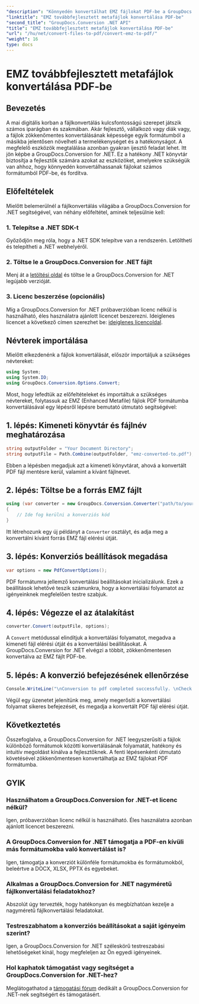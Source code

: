 ```yaml
---
"description": "Könnyedén konvertálhat EMZ fájlokat PDF-be a GroupDocs.Conversion for .NET segítségével. Egyszerűsítse fájlkonvertálási feladatait."
"linktitle": "EMZ továbbfejlesztett metafájlok konvertálása PDF-be"
"second_title": "GroupDocs.Conversion .NET API"
"title": "EMZ továbbfejlesztett metafájlok konvertálása PDF-be"
"url": "/hu/net/convert-files-to-pdf/convert-emz-to-pdf/"
"weight": 16
type: docs
---
```

# EMZ továbbfejlesztett metafájlok konvertálása PDF-be

## Bevezetés
A mai digitális korban a fájlkonvertálás kulcsfontosságú szerepet játszik számos iparágban és szakmában. Akár fejlesztő, vállalkozó vagy diák vagy, a fájlok zökkenőmentes konvertálásának képessége egyik formátumból a másikba jelentősen növelheti a termelékenységet és a hatékonyságot. A megfelelő eszközök megtalálása azonban gyakran ijesztő feladat lehet. Itt jön képbe a GroupDocs.Conversion for .NET. Ez a hatékony .NET könyvtár biztosítja a fejlesztők számára azokat az eszközöket, amelyekre szükségük van ahhoz, hogy könnyedén konvertálhassanak fájlokat számos formátumból PDF-be, és fordítva.
## Előfeltételek
Mielőtt belemerülnél a fájlkonvertálás világába a GroupDocs.Conversion for .NET segítségével, van néhány előfeltétel, aminek teljesülnie kell:
### 1. Telepítse a .NET SDK-t
Győződjön meg róla, hogy a .NET SDK telepítve van a rendszerén. Letöltheti és telepítheti a .NET webhelyéről.
### 2. Töltse le a GroupDocs.Conversion for .NET fájlt
Menj át a [letöltési oldal](https://releases.groupdocs.com/conversion/net/) és töltse le a GroupDocs.Conversion for .NET legújabb verzióját.
### 3. Licenc beszerzése (opcionális)
Míg a GroupDocs.Conversion for .NET próbaverzióban licenc nélkül is használható, éles használatra ajánlott licencet beszerezni. Ideiglenes licencet a következő címen szerezhet be: [ideiglenes licencoldal](https://purchase.groupdocs.com/temporary-license/).

## Névterek importálása
Mielőtt elkezdenénk a fájlok konvertálását, először importáljuk a szükséges névtereket:
```csharp
using System;
using System.IO;
using GroupDocs.Conversion.Options.Convert;
```
Most, hogy lefedtük az előfeltételeket és importáltuk a szükséges névtereket, folytassuk az EMZ (Enhanced Metafile) fájlok PDF formátumba konvertálásával egy lépésről lépésre bemutató útmutató segítségével:
## 1. lépés: Kimeneti könyvtár és fájlnév meghatározása
```csharp
string outputFolder = "Your Document Directory";
string outputFile = Path.Combine(outputFolder, "emz-converted-to.pdf");
```
Ebben a lépésben megadjuk azt a kimeneti könyvtárat, ahová a konvertált PDF fájl mentésre kerül, valamint a kívánt fájlnevet.
## 2. lépés: Töltse be a forrás EMZ fájlt
```csharp
using (var converter = new GroupDocs.Conversion.Converter("path/to/your/emz/file.emz"))
{
    // Ide fog kerülni a konverziós kód
}
```
Itt létrehozunk egy új példányt a `Converter` osztályt, és adja meg a konvertálni kívánt forrás EMZ fájl elérési útját.
## 3. lépés: Konverziós beállítások megadása
```csharp
var options = new PdfConvertOptions();
```
PDF formátumra jellemző konvertálási beállításokat inicializálunk. Ezek a beállítások lehetővé teszik számunkra, hogy a konvertálási folyamatot az igényeinknek megfelelően testre szabjuk.
## 4. lépés: Végezze el az átalakítást
```csharp
converter.Convert(outputFile, options);
```
A `Convert` metódussal elindítjuk a konvertálási folyamatot, megadva a kimeneti fájl elérési útját és a konvertálási beállításokat. A GroupDocs.Conversion for .NET elvégzi a többit, zökkenőmentesen konvertálva az EMZ fájlt PDF-be.
## 5. lépés: A konverzió befejezésének ellenőrzése
```csharp
Console.WriteLine("\nConversion to pdf completed successfully. \nCheck output in {0}", outputFolder);
```
Végül egy üzenetet jelenítünk meg, amely megerősíti a konvertálási folyamat sikeres befejezését, és megadja a konvertált PDF fájl elérési útját.

## Következtetés
Összefoglalva, a GroupDocs.Conversion for .NET leegyszerűsíti a fájlok különböző formátumok közötti konvertálásának folyamatát, hatékony és intuitív megoldást kínálva a fejlesztőknek. A fenti lépésenkénti útmutató követésével zökkenőmentesen konvertálhatja az EMZ fájlokat PDF formátumba.
## GYIK
### Használhatom a GroupDocs.Conversion for .NET-et licenc nélkül?
Igen, próbaverzióban licenc nélkül is használható. Éles használatra azonban ajánlott licencet beszerezni.
### A GroupDocs.Conversion for .NET támogatja a PDF-en kívüli más formátumokba való konvertálást is?
Igen, támogatja a konverziót különféle formátumokba és formátumokból, beleértve a DOCX, XLSX, PPTX és egyebeket.
### Alkalmas a GroupDocs.Conversion for .NET nagyméretű fájlkonvertálási feladatokhoz?
Abszolút úgy tervezték, hogy hatékonyan és megbízhatóan kezelje a nagyméretű fájlkonvertálási feladatokat.
### Testreszabhatom a konverziós beállításokat a saját igényeim szerint?
Igen, a GroupDocs.Conversion for .NET széleskörű testreszabási lehetőségeket kínál, hogy megfeleljen az Ön egyedi igényeinek.
### Hol kaphatok támogatást vagy segítséget a GroupDocs.Conversion for .NET-hez?
Meglátogathatod a [támogatási fórum](https://forum.groupdocs.com/c/conversion/11) dedikált a GroupDocs.Conversion for .NET-nek segítségért és támogatásért.